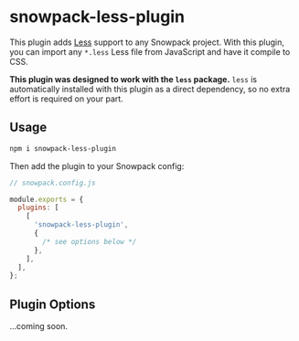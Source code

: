 # snowpack-less-plugin

This plugin adds [Less](https://lesscss.org/) support to any Snowpack project. With this plugin, you can import any `*.less` Less file from JavaScript and have it compile to CSS.

**This plugin was designed to work with the `less` package.** `less` is automatically installed with this plugin as a direct dependency, so no extra effort is required on your part.

## Usage

```bash
npm i snowpack-less-plugin
```

Then add the plugin to your Snowpack config:

```js
// snowpack.config.js

module.exports = {
  plugins: [
    [
      'snowpack-less-plugin',
      {
        /* see options below */
      },
    ],
  ],
};
```

## Plugin Options

...coming soon.
<!-- 
| Name                |   Type    | Description                                                                                                                                                                                                                                                                              |
| :------------------ | :-------: | :--------------------------------------------------------------------------------------------------------------------------------------------------------------------------------------------------------------------------------------------------------------------------------------- |
| `native`            | `boolean` | If `true`, the plugin will ignore the npm version of sass installed locally for the native Sass CLI [installed separately](https://sass-lang.com/install). This involves extra setup, but the result can be [up to 9× faster.](https://stackoverflow.com/a/56422541) (default: `false`). |
| `compilerOptions.*` | `object`  | Pass [Sass options][sass-options] directly to the Sass compiler (see `compilerOptions`).                                                                                                                                                                                                 |

### `compilerOptions`

These options are camelCased equivalents of the [Sass CLI Options][sass-options]. The options listed here are safe for use. The other flags not listed here may cause issues or conflicts with Snowpack and/or other plugins; use at your discretion.

| Name             |              Type              | Description                                                                                             |
| :--------------- | :----------------------------: | :------------------------------------------------------------------------------------------------------ |
| `style`          | `'expanded'` \| `'compressed'` | The output style. Specify `'compressed'` to enable Sass’ built-in minification (default: `'expanded'`). |
| `sourceMap`      |           `boolean`            | Enable / disable source maps (default: `true`).                                                         |
| `sourceMapUrls`  |  `'relative'` \| `'absolute'`  | How to link from source maps to source files (default: `'relative'`).                                   |
| `embedSources`   |           `boolean`            | Embed source file contents in source maps (default: `false`).                                           |
| `embedSourceMap` |           `boolean`            | Embed source map contents in CSS (default: `false`).                                                    |
| `charset`        |           `boolean`            | Emit a `@charset` or BOM for CSS with non-ASCII characters. (default: `true`).                          |
| `update`         |           `boolean`            | Compile only out-of-date stylesheets (default: `false`).                                                |

[sass-options]: https://sass-lang.com/documentation/cli/dart-sass#options -->